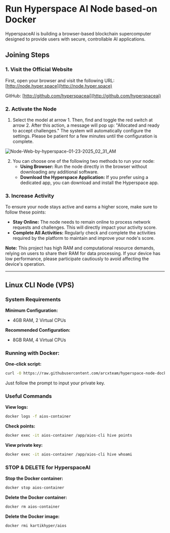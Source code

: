 # Run Hyperspace AI Node based-on Docker
 
HyperspaceAI is building a browser-based blockchain supercomputer designed to provide users with secure, controllable AI applications.

## Joining Steps  
### 1. Visit the Official Website  
First, open your browser and visit the following URL:  
[http://node.hyper.space](http://node.hyper.space)

GitHub: [http://github.com/hyperspaceai](http://github.com/hyperspaceai)

### 2. Activate the Node  
1. Select the model at arrow 1. Then, find and toggle the red switch at arrow 2. After this action, a message will pop up: "Allocated and ready to accept challenges." The system will automatically configure the settings. Please be patient for a few minutes until the configuration is complete.  

![Node-Web-by-hyperspace-01-23-2025_02_31_AM](https://github.com/user-attachments/assets/0925c02d-e3c1-45b5-a496-c363971fb787)

2. You can choose one of the following two methods to run your node:  
   - **Using Browser:** Run the node directly in the browser without downloading any additional software.  
   - **Download the Hyperspace Application:** If you prefer using a dedicated app, you can download and install the Hyperspace app.

### 3. Increase Activity  
To ensure your node stays active and earns a higher score, make sure to follow these points:  
- **Stay Online:** The node needs to remain online to process network requests and challenges. This will directly impact your activity score.  
- **Complete All Activities:** Regularly check and complete the activities required by the platform to maintain and improve your node's score.  

**Note:** This project has high RAM and computational resource demands, relying on users to share their RAM for data processing. If your device has low performance, please participate cautiously to avoid affecting the device's operation.

---

## Linux CLI Node (VPS)

### System Requirements  
**Minimum Configuration:**  
- 4GB RAM, 2 Virtual CPUs  

**Recommended Configuration:**  
- 8GB RAM, 4 Virtual CPUs  

### Running with Docker:  
**One-click script:**  
```bash
curl -O https://raw.githubusercontent.com/arcxteam/hyperspace-node-docker/refs/heads/main/aios-install.sh && chmod +x aios-install.sh && ./aios-install.sh
```  
Just follow the prompt to input your private key.

### Useful Commands

**View logs:**  
```bash
docker logs -f aios-container
```

**Check points:**  
```bash
docker exec -it aios-container /app/aios-cli hive points
```

**View private key:**  
```bash
docker exec -it aios-container /app/aios-cli hive whoami
```

### STOP & DELETE for HyperspaceAI

**Stop the Docker container:**  
```bash
docker stop aios-container
```

**Delete the Docker container:**  
```bash
docker rm aios-container
```

**Delete the Docker image:**  
```bash
docker rmi kartikhyper/aios
```
